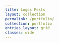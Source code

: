 ```yaml
---
title: Logos Posts
layout: collection
permalink: /portfolio/
collection: portfolio
entries_layout: grid
classes: wide
---
```

